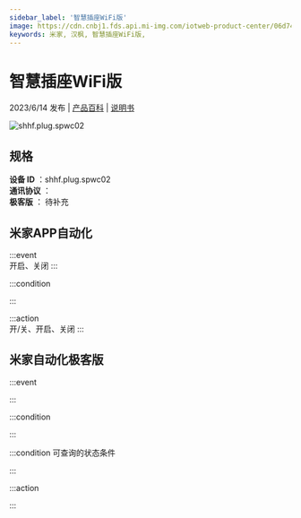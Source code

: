 ```yaml
---
sidebar_label: '智慧插座WiFi版'
image: https://cdn.cnbj1.fds.api.mi-img.com/iotweb-product-center/06d74968f66460658ff99db4272376db_1680070664230.png?GalaxyAccessKeyId=AKVGLQWBOVIRQ3XLEW&Expires=9223372036854775807&Signature=+P5kfIhd8xGn6AirzJVluWlWQIk=
keywords: 米家, 汉枫, 智慧插座WiFi版, 
---
```

# 智慧插座WiFi版

2023/6/14 发布 | [产品百科](https://home.mi.com/webapp/content/baike/product/index.html?model=shhf.plug.spwc02/) | [说明书](https://home.mi.com/views/introduction.html?model=shhf.plug.spwc02&region=cn)

![shhf.plug.spwc02](https://cdn.cnbj1.fds.api.mi-img.com/iotweb-product-center/06d74968f66460658ff99db4272376db_1680070664230.png?GalaxyAccessKeyId=AKVGLQWBOVIRQ3XLEW&Expires=9223372036854775807&Signature=+P5kfIhd8xGn6AirzJVluWlWQIk=)

## 规格  
> 
**设备 ID** ：shhf.plug.spwc02  
**通讯协议** ：  
**极客版**  ： 待补充 


## 米家APP自动化  

:::event  
开启、关闭
:::

:::condition  

:::

:::action   
开/关、开启、关闭
:::

## 米家自动化极客版  

:::event  

:::

:::condition  

:::

:::condition 可查询的状态条件  

:::

:::action  

:::

        
